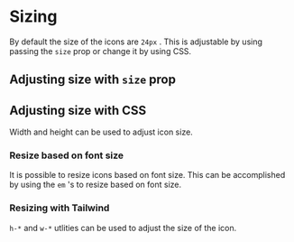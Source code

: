 <script setup>
import { Sandpack } from 'sandpack-vue3'
import sandpackTheme from '../../.vitepress/theme/sandpackTheme.json'
import sizeIconExample from './examples/size-icon-example/files.ts'
import sizeIconCssExample from './examples/size-icon-css-example/files.ts'
import sizeIconFontExample from './examples/size-icon-font-example/files.ts'
import sizeIconTailwind from './examples/size-icon-tailwind-example/files.ts'
</script>

# Sizing

By default the size of the icons are `24px` . This is adjustable by using passing the `size` prop or change it by using CSS.

## Adjusting size with `size` prop

<Sandpack
  template="react"
  :theme="sandpackTheme"
  :files="sizeIconExample"
  :customSetup='{
    dependencies: {
      "lucide-react": "latest"
    }
  }'
  :options="{
    editorHeight: 300,
  }"
/>

## Adjusting size with CSS
Width and height can be used to adjust icon size.

<Sandpack
  template="react"
  :theme="sandpackTheme"
  :files="sizeIconCssExample"
  :customSetup='{
    dependencies: {
      "lucide-react": "latest"
    }
  }'
  :options="{
    editorHeight: 300,
  }"
/>


### Resize based on font size

It is possible to resize icons based on font size. This can be accomplished by using the `em` 's to resize based on font size.

<Sandpack
  template="react"
  :theme="sandpackTheme"
  :files="sizeIconFontExample"
  :customSetup='{
    dependencies: {
      "lucide-react": "latest"
    }
  }'
  :options="{
    editorHeight: 300,
  }"
/>

### Resizing with Tailwind

`h-*` and `w-*` utlities can be used to adjust the size of the icon.

<Sandpack
  template="react"
  :theme="sandpackTheme"
  :files="sizeIconTailwind"
  :customSetup='{
    dependencies: {
      "lucide-react": "latest",
    }
  }'
  :options="{
    externalResources: ['https://cdn.tailwindcss.com'],
    editorHeight: 300,
  }"
/>

<!-- Code Example -->
